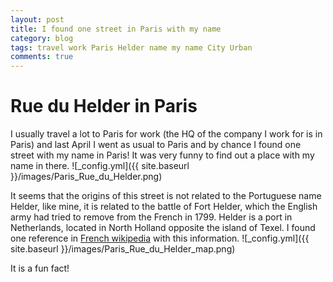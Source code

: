 ```yaml
---
layout: post
title: I found one street in Paris with my name
category: blog
tags: travel work Paris Helder name my name City Urban 
comments: true
---
```


# Rue du Helder in Paris

I usually travel a lot to Paris for work (the HQ of the company I work for is in Paris) and last April I went as usual to Paris and by chance I found one street with my name in Paris! It was very funny to find out a place with my name in there.
![_config.yml]({{ site.baseurl }}/images/Paris_Rue_du_Helder.png)

It seems that the origins of this street is not related to the Portuguese name Helder, like mine, it is related to the battle of Fort Helder, which the English army had tried to remove from the French in 1799. Helder is a port in Netherlands, located in North Holland opposite the island of Texel. I found one reference in [French wikipedia](https://fr.wikipedia.org/wiki/Rue_du_Helder) with this information.
![_config.yml]({{ site.baseurl }}/images/Paris_Rue_du_Helder_map.png)

It is a fun fact!
